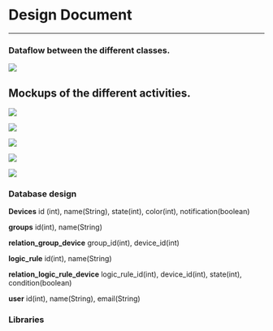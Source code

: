 # Design Document
------------------

### Dataflow between the different classes.

![](../images/Dataflow.png)

## Mockups of the different activities.

![](../images/HomeScreen.png)

![](../images/GroupScreen.png)

![](../images/DeviceScreen.png)

![](../images/LogicScreen.png)

![](../images/RuleScreen.png)

### Database design

**Devices**
id (int), name(String), state(int), color(int), notification(boolean)

**groups**
id(int), name(String)

**relation_group_device**
group_id(int), device_id(int)

**logic_rule**
id(int), name(String)

**relation_logic_rule_device**
logic_rule_id(int), device_id(int), state(int), condition(boolean)

**user**
id(int), name(String), email(String)  



### Libraries
